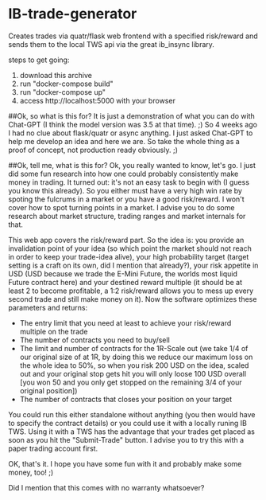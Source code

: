 # IB-trade-generator
Creates trades via quatr/flask web frontend with a specified risk/reward and sends them to the local TWS api via the great ib_insync library.

steps to get going:
1. download this archive 
2. run "docker-compose build"
3. run "docker-compose up"
4. access http://localhost:5000 with your browser

##Ok, so what is this for?
It is just a demonstration of what you can do with Chat-GPT (I think the model version was 3.5 at that time). ;) So 4 weeks ago I had no clue about flask/quatr or async anything. I just asked Chat-GPT to help me develop an idea and here we are. So take the whole thing as a proof of concept, not production ready obviously. ;)

##Ok, tell me, what is this for?
Ok, you really wanted to know, let's go. I just did some fun research into how one could probably consistently make money in trading. It turned out: it's not an easy task to begin with (I guess you know this already). So you either must have a very high win rate by spoting the fulcrums in a market or you have a good risk/reward. I won't cover how to spot turning points in a market. I advise you to do some research about market structure, trading ranges and market internals for that.

This web app covers the risk/reward part. So the idea is: you provide an invalidation point of your idea (so which point the market should not reach in order to keep your trade-idea alive), your high probability target (target setting is a craft on its own, did I mention that already?), your risk appetite in USD (USD because we trade the E-Mini Future, the worlds most liquid Future contract here) and your destined reward multiple (it should be at least 2 to become profitable, a 1:2 risk/reward allows you to mess up every second trade and still make money on it). Now the software optimizes these parameters and returns:

- The entry limit that you need at least to achieve your risk/reward multiple on the trade
- The number of contracts you need to buy/sell
- The limit and number of contracts for the 1R-Scale out (we take 1/4 of our original size of at 1R, by doing this we reduce our maximum loss on the whole idea to 50%, so when you risk 200 USD on the idea, scaled out and your original stop gets hit you will only loose 100 USD overall [you won 50 and you only get stopped on the remaining 3/4 of your original position])
- The number of contracts that closes your position on your target

You could run this either standalone without anything (you then would have to specify the contract details) or you could use it with a locally runing IB TWS. Using it with a TWS has the advantage that your trades get placed as soon as you hit the "Submit-Trade" button. I advise you to try this with a paper trading account first.

OK, that's it. I hope you have some fun with it and probably make some money, too! ;)

Did I mention that this comes with no warranty whatsoever?
